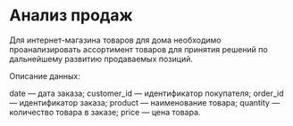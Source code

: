 # Анализ продаж
Для интернет-магазина товаров для дома необходимо проанализировать ассортимент товаров для принятия решений по дальнейшему развитию продаваемых позиций.

Описание данных:

date — дата заказа;
customer_id — идентификатор покупателя;
order_id — идентификатор заказа;
product — наименование товара;
quantity — количество товара в заказе;
price — цена товара.
